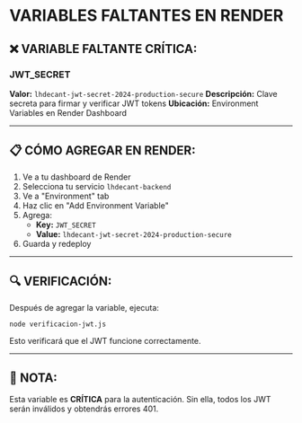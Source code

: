 # VARIABLES FALTANTES EN RENDER

## ❌ VARIABLE FALTANTE CRÍTICA:

### JWT_SECRET
**Valor:** `lhdecant-jwt-secret-2024-production-secure`
**Descripción:** Clave secreta para firmar y verificar JWT tokens
**Ubicación:** Environment Variables en Render Dashboard

---

## 📋 CÓMO AGREGAR EN RENDER:

1. Ve a tu dashboard de Render
2. Selecciona tu servicio `lhdecant-backend`
3. Ve a "Environment" tab
4. Haz clic en "Add Environment Variable"
5. Agrega:
   - **Key:** `JWT_SECRET`
   - **Value:** `lhdecant-jwt-secret-2024-production-secure`
6. Guarda y redeploy

---

## 🔍 VERIFICACIÓN:

Después de agregar la variable, ejecuta:
```bash
node verificacion-jwt.js
```

Esto verificará que el JWT funcione correctamente.

---

## 📝 NOTA:

Esta variable es **CRÍTICA** para la autenticación. Sin ella, todos los JWT serán inválidos y obtendrás errores 401. 